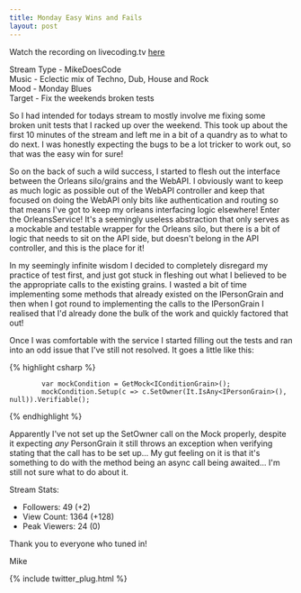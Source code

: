 ```yaml
---
title: Monday Easy Wins and Fails
layout: post
---
```


Watch the recording on livecoding.tv [here](https://www.livecoding.tv/video/mikedoescode-presence-side-project-2/)  

Stream Type - MikeDoesCode  
Music - Eclectic mix of Techno, Dub, House and Rock   
Mood - Monday Blues  
Target - Fix the weekends broken tests

So I had intended for todays stream to mostly involve me fixing some broken unit tests that I racked up over the weekend. This took up about the first 10 minutes of the stream and left me in a bit of a quandry as to what to do next. I was honestly expecting the bugs to be a lot tricker to work out, so that was the easy win for sure!

So on the back of such a wild success, I started to flesh out the interface between the Orleans silo/grains and the WebAPI. I obviously want to keep as much logic as possible out of the WebAPI controller and keep that focused on doing the WebAPI only bits like authentication and routing so that means I've got to keep my orleans interfacing logic elsewhere! Enter the OrleansService! It's a seemingly useless abstraction that only serves as a mockable and testable wrapper for the Orleans silo, but there is a bit of logic that needs to sit on the API side, but doesn't belong in the API controller, and this is the place for it!

In my seemingly infinite </sarcasm> wisdom I decided to completely disregard my practice of test first, and just got stuck in fleshing out what I believed to be the appropriate calls to the existing grains. I wasted a bit of time implementing some methods that already existed on the IPersonGrain and then when I got round to implementing the calls to the IPersonGrain I realised that I'd already done the bulk of the work and quickly factored that out!

Once I was comfortable with the service I started filling out the tests and ran into an odd issue that I've still not resolved. It goes a little like this:

{% highlight csharp %}

			var mockCondition = GetMock<IConditionGrain>();
            mockCondition.Setup(c => c.SetOwner(It.IsAny<IPersonGrain>(), null)).Verifiable();
            
{% endhighlight %}

Apparently I've not set up the SetOwner call on the Mock properly, despite it expecting *any* PersonGrain it still throws an exception when verifying stating that the call has to be set up... My gut feeling on it is that it's something to do with the method being an async call being awaited... I'm still not sure what to do about it.

Stream Stats:  
 - Followers: 49 (+2)    
 - View Count: 1364 (+128)    
 - Peak Viewers: 24 (0)  

Thank you to everyone who tuned in!

Mike

{% include twitter_plug.html %}